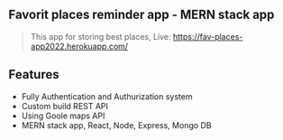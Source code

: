 ## Favorit places reminder app - MERN stack app

>This app for storing best places, Live: https://fav-places-app2022.herokuapp.com/

## Features

- Fully Authentication and Authurization system
- Custom build REST API
- Using Goole maps API
- MERN stack app, React, Node, Express, Mongo DB
